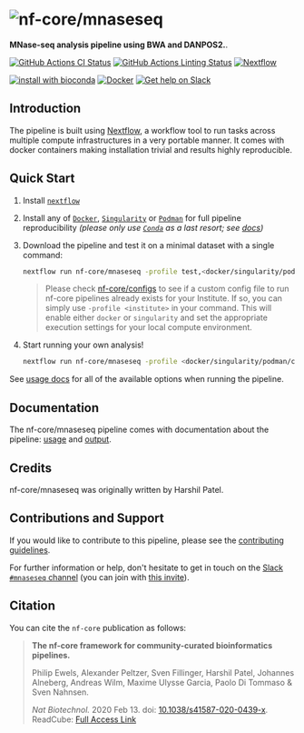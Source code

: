 # ![nf-core/mnaseseq](docs/images/nf-core-mnaseseq_logo.png)

**MNase-seq analysis pipeline using BWA and DANPOS2.**.

[![GitHub Actions CI Status](https://github.com/nf-core/mnaseseq/workflows/nf-core%20CI/badge.svg)](https://github.com/nf-core/mnaseseq/actions)
[![GitHub Actions Linting Status](https://github.com/nf-core/mnaseseq/workflows/nf-core%20linting/badge.svg)](https://github.com/nf-core/mnaseseq/actions)
[![Nextflow](https://img.shields.io/badge/nextflow-%E2%89%A520.04.0-brightgreen.svg)](https://www.nextflow.io/)

[![install with bioconda](https://img.shields.io/badge/install%20with-bioconda-brightgreen.svg)](https://bioconda.github.io/)
[![Docker](https://img.shields.io/docker/automated/nfcore/mnaseseq.svg)](https://hub.docker.com/r/nfcore/mnaseseq)
[![Get help on Slack](http://img.shields.io/badge/slack-nf--core%20%23mnaseseq-4A154B?logo=slack)](https://nfcore.slack.com/channels/mnaseseq)

## Introduction

The pipeline is built using [Nextflow](https://www.nextflow.io), a workflow tool to run tasks across multiple compute infrastructures in a very portable manner. It comes with docker containers making installation trivial and results highly reproducible.

## Quick Start

1. Install [`nextflow`](https://nf-co.re/usage/installation)

2. Install any of [`Docker`](https://docs.docker.com/engine/installation/), [`Singularity`](https://www.sylabs.io/guides/3.0/user-guide/) or [`Podman`](https://podman.io/) for full pipeline reproducibility _(please only use [`Conda`](https://conda.io/miniconda.html) as a last resort; see [docs](https://nf-co.re/usage/configuration#basic-configuration-profiles))_

3. Download the pipeline and test it on a minimal dataset with a single command:

    ```bash
    nextflow run nf-core/mnaseseq -profile test,<docker/singularity/podman/conda/institute>
    ```

    > Please check [nf-core/configs](https://github.com/nf-core/configs#documentation) to see if a custom config file to run nf-core pipelines already exists for your Institute. If so, you can simply use `-profile <institute>` in your command. This will enable either `docker` or `singularity` and set the appropriate execution settings for your local compute environment.

4. Start running your own analysis!

    <!-- TODO nf-core: Update the example "typical command" below used to run the pipeline -->

    ```bash
    nextflow run nf-core/mnaseseq -profile <docker/singularity/podman/conda/institute> --input '*_R{1,2}.fastq.gz' --genome GRCh37
    ```

See [usage docs](https://nf-co.re/mnaseseq/usage) for all of the available options when running the pipeline.

## Documentation

The nf-core/mnaseseq pipeline comes with documentation about the pipeline: [usage](https://nf-co.re/mnaseseq/usage) and [output](https://nf-co.re/mnaseseq/output).

<!-- TODO nf-core: Add a brief overview of what the pipeline does and how it works -->

## Credits

nf-core/mnaseseq was originally written by Harshil Patel.

## Contributions and Support

If you would like to contribute to this pipeline, please see the [contributing guidelines](.github/CONTRIBUTING.md).

For further information or help, don't hesitate to get in touch on the [Slack `#mnaseseq` channel](https://nfcore.slack.com/channels/mnaseseq) (you can join with [this invite](https://nf-co.re/join/slack)).

## Citation

<!-- TODO nf-core: Add citation for pipeline after first release. Uncomment lines below and update Zenodo doi. -->
<!-- If you use  nf-core/mnaseseq for your analysis, please cite it using the following doi: [10.5281/zenodo.XXXXXX](https://doi.org/10.5281/zenodo.XXXXXX) -->

You can cite the `nf-core` publication as follows:

> **The nf-core framework for community-curated bioinformatics pipelines.**
>
> Philip Ewels, Alexander Peltzer, Sven Fillinger, Harshil Patel, Johannes Alneberg, Andreas Wilm, Maxime Ulysse Garcia, Paolo Di Tommaso & Sven Nahnsen.
>
> _Nat Biotechnol._ 2020 Feb 13. doi: [10.1038/s41587-020-0439-x](https://dx.doi.org/10.1038/s41587-020-0439-x).
> ReadCube: [Full Access Link](https://rdcu.be/b1GjZ)

